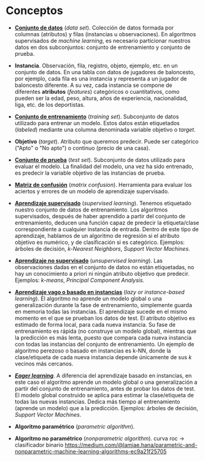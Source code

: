 # **Conceptos**

- [**Conjunto de datos**](https://en.wikipedia.org/wiki/Data_set) (_data set_). Colección de datos formada por columnas (atributos) y filas (instancias u observaciones). En algoritmos supervisados de _machine learning_, es necesario particionar nuestros datos en dos subconjuntos: conjunto de entrenamiento y conjunto de prueba.

- **Instancia**. Observación, fila, registro, objeto, ejemplo, etc. en un conjunto de datos. En una tabla con datos de jugadores de baloncesto, por ejemplo, cada fila es una instancia y representa a un jugador de baloncesto diferente. A su vez, cada instancia se compone de diferentes **atributos** (_features_) categóricos o cuantitativos, como pueden ser la edad, peso, altura, años de experiencia, nacionalidad, liga, etc. de los deportistas.

- [**Conjunto de entrenamiento**](https://en.wikipedia.org/wiki/Training,_validation,_and_test_sets) (_training set_). Subconjunto de datos utilizado para entrenar un modelo. Estos datos están etiquetados (_labeled_) mediante una columna denominada variable objetivo o _target_. 

- **Objetivo** (_target_). Atributo que queremos predecir. Puede ser categórico ("Apto" o "No apto") o continuo (precio de una casa).

- [**Conjunto de prueba**](https://en.wikipedia.org/wiki/Training,_validation,_and_test_sets) (_test set_). Subconjunto de datos utilizado para evaluar el modelo. La finalidad del modelo, una vez ha sido entrenado, es predecir la variable objetivo de las instancias de prueba. 

- [**Matriz de confusión**](https://en.wikipedia.org/wiki/Confusion_matrix) (_matrix confusion_). Herramienta para evaluar los aciertos y errores de un modelo de aprendizaje supervisado.

- [**Aprendizaje supervisado**](https://en.wikipedia.org/wiki/Supervised_learning) (_supervised learning_). Tenemos etiquetado nuestro conjunto de datos de entrenamiento. Los algoritmos supervisados, después de haber aprendido a partir del conjunto de entrenamiento, deducen una función capaz de predecir la etiqueta/clase correspondiente a cualquier instancia de entrada. Dentro de este tipo de aprendizaje, hablamos de un algoritmo de regresión si el atributo objetivo es numérico, y de clasificación si es categórico. Ejemplos: árboles de decisión, _k-Nearest Neighbors_, _Support Vector Machines_. 

- [**Aprendizaje no supervisado**](https://en.wikipedia.org/wiki/Unsupervised_learning) (_unsupervised learning_). Las observaciones dadas en el conjunto de datos no están etiquetadas, no hay un conocimiento a priori ni ningún atributo objetivo que predecir. Ejemplos: _k-means_, _Principal Component Analysis_.

- [**Aprendizaje vago o basado en instancias**](https://en.wikipedia.org/wiki/Lazy_learning) (_lazy or instance-based learning_). El algoritmo no aprende un modelo global o una generalización durante la fase de entrenamiento, simplemente guarda en memoria todas las instancias. El aprendizaje sucede en el mismo momento en el que se prueban los datos de test. El atributo objetivo es estimado de forma local, para cada nueva instancia. Su fase de entrenamiento es rápida (no construye un modelo global), mientras que la predicción es más lenta, puesto que compara cada nueva instancia con todas las instancias del conjunto de entrenamiento. Un ejemplo de algoritmo perezoso o basado en instancias es k-NN, donde la clase/etiqueta de cada nueva instancia depende únicamente de sus _k_ vecinos más cercanos. 

- [**_Eager learning_**](https://en.wikipedia.org/wiki/Eager_learning). A diferencia del aprendizaje basado en instancias, en este caso el algoritmo aprende un modelo global o una generalización a partir del conjunto de entrenamiento, antes de probar los datos de test. El modelo global construido se aplica para estimar la clase/etiqueta de todas las nuevas instancias. Dedica más tiempo al entrenamiento (aprende un modelo) que a la predicción. Ejemplos: árboles de decisión, _Support Vector Machines_.

- **Algoritmo paramétrico** (_parametric algorithm_).

- **Algoritmo no paramétrico** (_nonparametric algorithm_). 
curva roc -> clasificador binario
https://medium.com/@lamiae.hana/parametric-and-nonparametric-machine-learning-algorithms-ec9a21f25705
